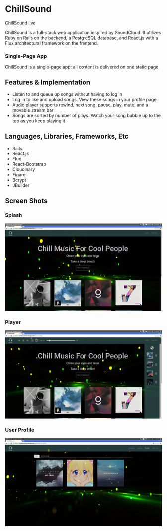 # ChillSound

[ChillSound live][heroku]

[heroku]: https://chillsound.audio/

ChillSound is a full-stack web application inspired by SoundCloud.  It utilizes Ruby on Rails on the backend, a PostgreSQL database, and React.js with a Flux architectural framework on the frontend.  

### Single-Page App

ChillSound is a single-page app; all content is delivered on one static page.

## Features & Implementation
* Listen to and queue up songs without having to log in
* Log in to like and upload songs. View these songs in your profile page
* Audio player supports rewind, next song, pause, play, mute, and a movable stream bar
* Songs are sorted by number of plays. Watch your song bubble up to the top as you keep playing it


## Languages, Libraries, Frameworks, Etc

* Rails
* React.js
* Flux
* React-Bootstrap
* Cloudinary
* Figaro
* Bcrypt
* JBuilder

## Screen Shots

### Splash
![splash]

### Player
![player]

### User Profile
![userProfile]

[splash]: ./docs/screenshots/splash.png
[player]: ./docs/screenshots/player.png
[userProfile]:./docs/screenshots/userProfile.png
